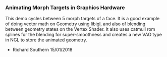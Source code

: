 ### Animating Morph Targets in Graphics Hardware
This demo cycles between 5 morph targets of a face. It is a good example of doing vector math on Geometry using libigl, and also of blending between geometry states on the Vertex Shader. It also uses catmull rom splines for the blending for super-smoothness and creates a new VAO type in NGL to store the animated geometry.

- Richard Southern 
  15/01/2018